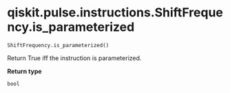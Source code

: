 # qiskit.pulse.instructions.ShiftFrequency.is\_parameterized

`ShiftFrequency.is_parameterized()`

Return True iff the instruction is parameterized.

**Return type**

`bool`
